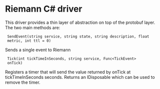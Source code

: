 # Riemann C# driver

This driver provides a thin layer of abstraction on top of the
protobuf layer. The two main methods are:

     SendEvent(string service, string state, string description, float
     metric, int ttl = 0)

Sends a single event to Riemann

     Tick(int tickTimeInSeconds, string service, Func<TickEvent>
     onTick)

Registers a timer that will send the value returned by onTick at
tickTimeInSeconds seconds. Returns an IDisposable which can be used to
remove the timer.